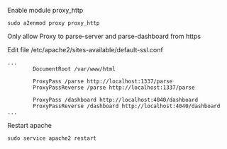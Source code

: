 Enable module proxy_http
```
sudo a2enmod proxy proxy_http
```
Only allow Proxy to parse-server and parse-dashboard from https

Edit file /etc/apache2/sites-available/default-ssl.conf
```
...
        DocumentRoot /var/www/html

        ProxyPass /parse http://localhost:1337/parse
        ProxyPassReverse /parse http://localhost:1337/parse

        ProxyPass /dashboard http://localhost:4040/dashboard
        ProxyPassReverse /dashboard http://localhost:4040/dashboard
...
```
Restart apache
```
sudo service apache2 restart
```
